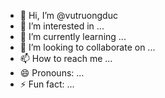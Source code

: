 - 👋 Hi, I’m @vutruongduc
- 👀 I’m interested in ...
- 🌱 I’m currently learning ...
- 💞️ I’m looking to collaborate on ...
- 📫 How to reach me ...
- 😄 Pronouns: ...
- ⚡ Fun fact: ...

<!---
vutruongduc/vutruongduc is a ✨ special ✨ repository because its `README.md` (this file) appears on your GitHub profile.
You can click the Preview link to take a look at your changes.
--->
